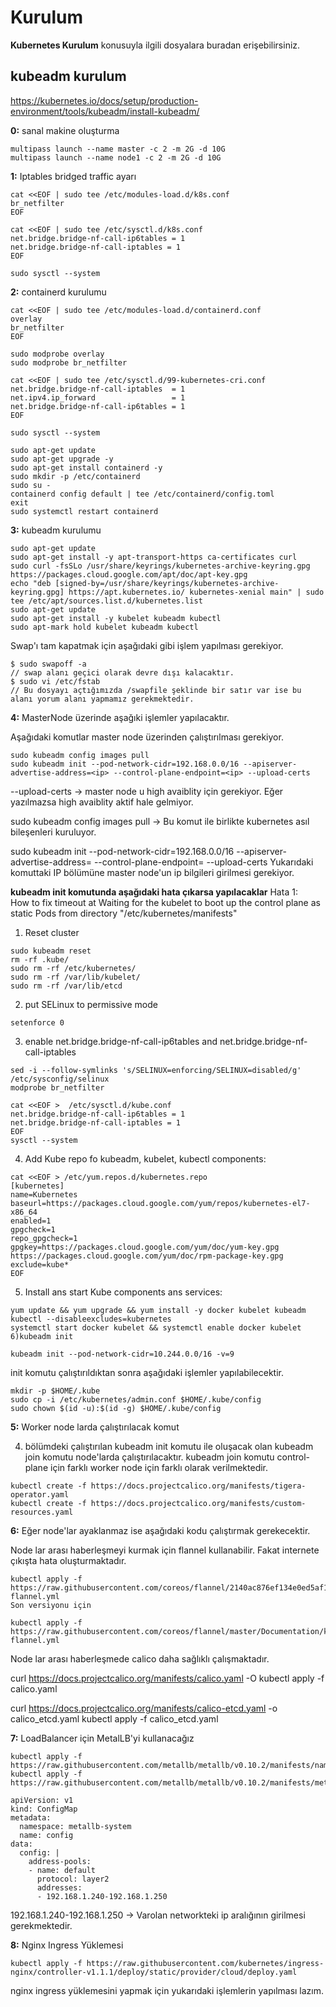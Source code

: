 # Kurulum
**Kubernetes Kurulum** konusuyla ilgili dosyalara buradan erişebilirsiniz.

## kubeadm kurulum

https://kubernetes.io/docs/setup/production-environment/tools/kubeadm/install-kubeadm/

**0:** sanal makine oluşturma
```
multipass launch --name master -c 2 -m 2G -d 10G
multipass launch --name node1 -c 2 -m 2G -d 10G
```

**1:** Iptables bridged traffic ayarı

```
cat <<EOF | sudo tee /etc/modules-load.d/k8s.conf
br_netfilter
EOF
```

```
cat <<EOF | sudo tee /etc/sysctl.d/k8s.conf
net.bridge.bridge-nf-call-ip6tables = 1
net.bridge.bridge-nf-call-iptables = 1
EOF
```

```
sudo sysctl --system
```

**2:** containerd kurulumu

```
cat <<EOF | sudo tee /etc/modules-load.d/containerd.conf
overlay
br_netfilter
EOF
```

```
sudo modprobe overlay
sudo modprobe br_netfilter
```

```
cat <<EOF | sudo tee /etc/sysctl.d/99-kubernetes-cri.conf
net.bridge.bridge-nf-call-iptables  = 1
net.ipv4.ip_forward                 = 1
net.bridge.bridge-nf-call-ip6tables = 1
EOF
```

```
sudo sysctl --system
```

```
sudo apt-get update
sudo apt-get upgrade -y
sudo apt-get install containerd -y
sudo mkdir -p /etc/containerd
sudo su -
containerd config default | tee /etc/containerd/config.toml
exit
sudo systemctl restart containerd
```

**3:** kubeadm kurulumu


```
sudo apt-get update
sudo apt-get install -y apt-transport-https ca-certificates curl
sudo curl -fsSLo /usr/share/keyrings/kubernetes-archive-keyring.gpg https://packages.cloud.google.com/apt/doc/apt-key.gpg
echo "deb [signed-by=/usr/share/keyrings/kubernetes-archive-keyring.gpg] https://apt.kubernetes.io/ kubernetes-xenial main" | sudo tee /etc/apt/sources.list.d/kubernetes.list
sudo apt-get update
sudo apt-get install -y kubelet kubeadm kubectl
sudo apt-mark hold kubelet kubeadm kubectl
```


Swap'ı tam kapatmak için aşağıdaki gibi işlem yapılması gerekiyor.
```
$ sudo swapoff -a
// swap alanı geçici olarak devre dışı kalacaktır.
$ sudo vi /etc/fstab 
// Bu dosyayı açtığımızda /swapfile şeklinde bir satır var ise bu alanı yorum alanı yapmamız gerekmektedir.
```

**4:** MasterNode üzerinde aşağıki işlemler yapılacaktır.

Aşağıdaki komutlar master node üzerinden çalıştırılması gerekiyor.

```
sudo kubeadm config images pull
sudo kubeadm init --pod-network-cidr=192.168.0.0/16 --apiserver-advertise-address=<ip> --control-plane-endpoint=<ip> --upload-certs
```

--upload-certs -> master node u high avaiblity için gerekiyor. Eğer yazılmazsa high avaiblity aktif hale gelmiyor.

sudo kubeadm config images pull -> Bu komut ile birlikte kubernetes asıl bileşenleri kuruluyor. 

sudo kubeadm init --pod-network-cidr=192.168.0.0/16 --apiserver-advertise-address=<ip> --control-plane-endpoint=<ip> --upload-certs
Yukarıdaki komuttaki IP bölümüne master node'un ip bilgileri girilmesi gerekiyor. 

**kubeadm init komutunda aşağıdaki hata çıkarsa yapılacaklar**
Hata 1:  
  How to fix timeout at Waiting for the kubelet to boot up the control plane as static Pods from directory "/etc/kubernetes/manifests"
  
  1) Reset cluster
```
sudo kubeadm reset
rm -rf .kube/
sudo rm -rf /etc/kubernetes/
sudo rm -rf /var/lib/kubelet/
sudo rm -rf /var/lib/etcd
```
  2) put SELinux to permissive mode
```
setenforce 0 
```
  
3) enable net.bridge.bridge-nf-call-ip6tables and net.bridge.bridge-nf-call-iptables
```
sed -i --follow-symlinks 's/SELINUX=enforcing/SELINUX=disabled/g' /etc/sysconfig/selinux
modprobe br_netfilter 

cat <<EOF >  /etc/sysctl.d/kube.conf
net.bridge.bridge-nf-call-ip6tables = 1
net.bridge.bridge-nf-call-iptables = 1
EOF
sysctl --system
```

4) Add Kube repo fo kubeadm, kubelet, kubectl components:
```
cat <<EOF > /etc/yum.repos.d/kubernetes.repo
[kubernetes]
name=Kubernetes
baseurl=https://packages.cloud.google.com/yum/repos/kubernetes-el7-x86_64
enabled=1
gpgcheck=1
repo_gpgcheck=1
gpgkey=https://packages.cloud.google.com/yum/doc/yum-key.gpg https://packages.cloud.google.com/yum/doc/rpm-package-key.gpg
exclude=kube*
EOF
```
  5) Install ans start Kube components ans services:
```
yum update && yum upgrade && yum install -y docker kubelet kubeadm kubectl --disableexcludes=kubernetes
systemctl start docker kubelet && systemctl enable docker kubelet
6)kubeadm init

kubeadm init --pod-network-cidr=10.244.0.0/16 -v=9
```
  
  
  
init komutu çalıştırıldıktan sonra aşağıdaki işlemler yapılabilecektir. 

```
mkdir -p $HOME/.kube
sudo cp -i /etc/kubernetes/admin.conf $HOME/.kube/config
sudo chown $(id -u):$(id -g) $HOME/.kube/config
```

  
**5:** Worker node larda çalıştırılacak komut
  
  4. bölümdeki çalıştırılan kubeadm init komutu ile oluşacak olan kubeadm join komutu node'larda çalıştırılacaktır. kubeadm join komutu control-plane için farklı worker node için farklı olarak verilmektedir. 
  
  

```
kubectl create -f https://docs.projectcalico.org/manifests/tigera-operator.yaml
kubectl create -f https://docs.projectcalico.org/manifests/custom-resources.yaml
```

**6:** Eğer node'lar ayaklanmaz ise aşağıdaki kodu çalıştırmak gerekecektir.

  
  Node lar arası haberleşmeyi kurmak için flannel kullanabilir. Fakat internete çıkışta hata oluşturmaktadır. 
```
kubectl apply -f https://raw.githubusercontent.com/coreos/flannel/2140ac876ef134e0ed5af15c65e414cf26827915/Documentation/kube-flannel.yml
Son versiyonu için 

kubectl apply -f https://raw.githubusercontent.com/coreos/flannel/master/Documentation/kube-flannel.yml

```
  
  Node lar arası haberleşmede calico daha sağlıklı çalışmaktadır. 
  
  curl https://docs.projectcalico.org/manifests/calico.yaml -O
  kubectl apply -f calico.yaml
  
  curl https://docs.projectcalico.org/manifests/calico-etcd.yaml -o calico_etcd.yaml
  kubectl apply -f calico_etcd.yaml

**7:** LoadBalancer için MetalLB'yi kullanacağız

```
kubectl apply -f https://raw.githubusercontent.com/metallb/metallb/v0.10.2/manifests/namespace.yaml
kubectl apply -f https://raw.githubusercontent.com/metallb/metallb/v0.10.2/manifests/metallb.yaml

apiVersion: v1
kind: ConfigMap
metadata:
  namespace: metallb-system
  name: config
data:
  config: |
    address-pools:
    - name: default
      protocol: layer2
      addresses:
      - 192.168.1.240-192.168.1.250

```
192.168.1.240-192.168.1.250 -> Varolan networkteki ip aralığının girilmesi gerekmektedir.
  
  **8:** Nginx Ingress Yüklemesi
  ```
  kubectl apply -f https://raw.githubusercontent.com/kubernetes/ingress-nginx/controller-v1.1.1/deploy/static/provider/cloud/deploy.yaml
  ```
  nginx ingress yüklemesini yapmak için yukarıdaki işlemlerin yapılması lazım.
